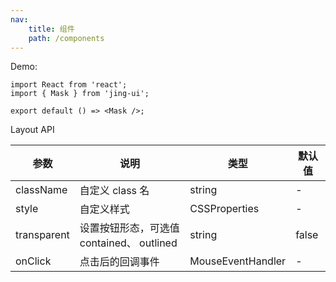 ```yaml
---
nav:
    title: 组件
    path: /components
---
```


Demo:

```tsx
import React from 'react';
import { Mask } from 'jing-ui';

export default () => <Mask />;
```

Layout API

| 参数        | 说明                                      | 类型              | 默认值 |
| ----------- | ----------------------------------------- | ----------------- | ------ |
| className   | 自定义 class 名                           | string            | -      |
| style       | 自定义样式                                | CSSProperties     | -      |
| transparent | 设置按钮形态，可选值 contained、 outlined | string            | false  |
| onClick     | 点击后的回调事件                          | MouseEventHandler | -      |
